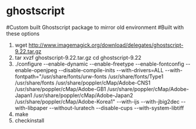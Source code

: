 # ghostscript
#Custom built Ghostscript package to mirror old environment
#Built with these options
1. wget http://www.imagemagick.org/download/delegates/ghostscript-9.22.tar.gz 
2. tar xvzf ghostscript-9.22.tar.gz cd ghostscript-9.22 
3. ./configure --enable-dynamic --enable-freetype --enable-fontconfig --enable-openjpeg --disable-compile-inits --with-drivers=ALL --with-fontpath="/usr/share/fonts/urw-fonts /usr/share/fonts/Type1 /usr/share/fonts /usr/share/poppler/cMap/Adobe-CNS1 /usr/share/poppler/cMap/Adobe-GB1 /usr/share/poppler/cMap/Adobe-Japan1 /usr/share/poppler/cMap/Adobe-Japan2 /usr/share/poppler/cMap/Adobe-Korea1" --with-ijs --with-jbig2dec --with-libpaper --without-luratech --disable-cups --with-system-libtiff 
4. make 
5. checkinstall
